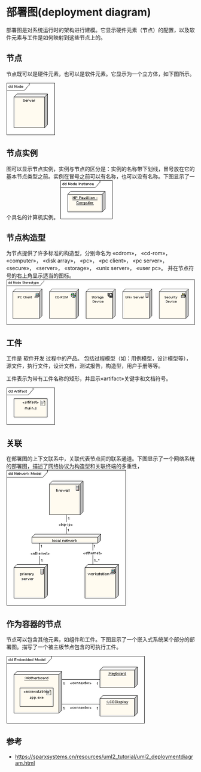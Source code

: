 # 部署图(deployment diagram)

部署图是对系统运行时的架构进行建模。它显示硬件元素（节点）的配置，以及软件元素与工件是如何映射到这些节点上的。

## 节点

节点既可以是硬件元素，也可以是软件元素。它显示为一个立方体，如下图所示。

![alt text](6计算机语言的组成和分类/部署点_节点.png)

## 节点实例
图可以显示节点实例，实例与节点的区分是：实例的名称带下划线，冒号放在它的基本节点类型之前。实例在冒号之前可以有名称，也可以没有名称。下图显示了一个具名的计算机实例。
![alt text](6计算机语言的组成和分类/部署图_节点实例.png)


## 节点构造型

为节点提供了许多标准的构造型，分别命名为 «cdrom»， «cd-rom»， «computer»， «disk array»， «pc»， «pc client»， «pc server»， «secure»， «server»， «storage»， «unix server»， «user pc»。 并在节点符号的右上角显示适当的图标。
![alt text](6计算机语言的组成和分类/部署图_节点构造型.png)

## 工件

工件是 软件开发 过程中的产品。 包括过程模型（如：用例模型，设计模型等），源文件，执行文件，设计文档，测试报告，构造型，用户手册等等。

工件表示为带有工件名称的矩形，并显示«artifact»关键字和文档符号。

![alt text](6计算机语言的组成和分类/部署图_工件.png)


## 关联

在部署图的上下文联系中，关联代表节点间的联系通道。下图显示了一个网络系统的部署图，描述了网络协议为构造型和关联终端的多重性，
![alt text](6计算机语言的组成和分类/部署图_关联.png)


## 作为容器的节点

节点可以包含其他元素，如组件和工件。下图显示了一个嵌入式系统某个部分的部署图。描写了一个被主板节点包含的可执行工件。

![alt text](6计算机语言的组成和分类/部署图_作为容器的节点.png)


## 参考

- https://sparxsystems.cn/resources/uml2_tutorial/uml2_deploymentdiagram.html



